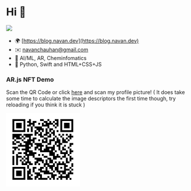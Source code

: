 # Hi 👋

<img src="https://raw.githubusercontent.com/navanchauhan/navanchauhan/master/hello-there.gif"/>

- 🌍 [https://blog.navan.dev](https://blog.navan.dev)
- ✉️ [navanchauhan@gmail.com](mailto:navanchauhan@gmail.com)
- 🔭 AI/ML, AR, Cheminfomatics
- 🌱 Python, Swift and HTML+CSS+JS

### AR.js NFT Demo

Scan the QR Code or click [here](https://navanchauhan.github.io/Experiments/2020-08-01/index.html) and scan my profile picture! ( It does take some time to calculate the image descriptors the first time though, try reloading if you think it is stuck )


<img src="https://raw.githubusercontent.com/navanchauhan/navanchauhan/master/qr.png" />


<!--
**navanchauhan/navanchauhan** is a ✨ _special_ ✨ repository because its `README.md` (this file) appears on your GitHub profile.

Here are some ideas to get you started:

- 🔭 I’m currently working on ...
- 🌱 I’m currently learning ...
- 👯 I’m looking to collaborate on ...
- 🤔 I’m looking for help with ...
- 💬 Ask me about ...
- 📫 How to reach me: ...
- 😄 Pronouns: ...
- ⚡ Fun fact: ...
-->
